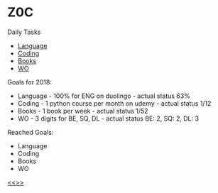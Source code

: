 
Z0C
======

Daily Tasks

* [Language](https://github.com/ttltrk/ELSE/blob/master/LAN/ENG/LAN.MD)
* [Coding](https://github.com/ttltrk/PRG/blob/master/CODING.MD)
* [Books](https://github.com/ttltrk/BKS/blob/master/README.MD) 
* [WO](https://github.com/ttltrk/ELSE/blob/master/PWR/PWR.MD) 

Goals for 2018:

* Language - 100% for ENG on duolingo - actual status 63%
* Coding - 1 python course per month on udemy - actual status 1/12
* Books - 1 book per week - actual status 1/52
* WO - 3 digits for BE, SQ, DL - actual status BE: 2, SQ: 2, DL: 3

Reached Goals:

* Language
* Coding
* Books
* WO

[<<>>](http://ttltrk.net/)
